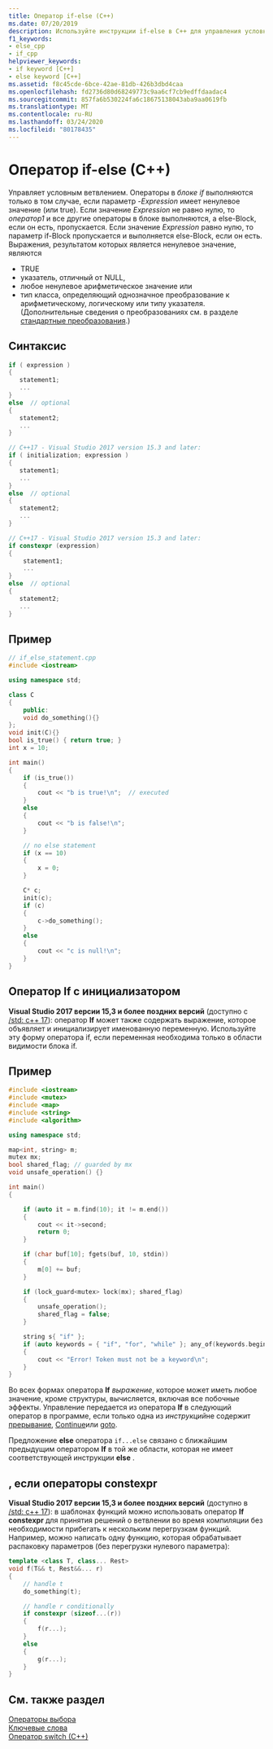 ```yaml
---
title: Оператор if-else (C++)
ms.date: 07/20/2019
description: Используйте инструкции if-else в C++ для управления условным ветвлением.
f1_keywords:
- else_cpp
- if_cpp
helpviewer_keywords:
- if keyword [C++]
- else keyword [C++]
ms.assetid: f8c45cde-6bce-42ae-81db-426b3dbd4caa
ms.openlocfilehash: fd2736d80d68249773c9aa6cf7cb9edffdaadac4
ms.sourcegitcommit: 857fa6b530224fa6c18675138043aba9aa0619fb
ms.translationtype: MT
ms.contentlocale: ru-RU
ms.lasthandoff: 03/24/2020
ms.locfileid: "80178435"
---
```

# <a name="if-else-statement-c"></a>Оператор if-else (C++)

Управляет условным ветвлением. Операторы в *блоке if* выполняются только в том случае, если параметр *-Expression* имеет ненулевое значение (или true). Если значение *Expression* не равно нулю, то *оператор1* и все другие операторы в блоке выполняются, а else-Block, если он есть, пропускается. Если значение *Expression* равно нулю, то параметр if-Block пропускается и выполняется else-Block, если он есть. Выражения, результатом которых является ненулевое значение, являются

- TRUE
- указатель, отличный от NULL,
- любое ненулевое арифметическое значение или
- тип класса, определяющий однозначное преобразование к арифметическому, логическому или типу указателя. (Дополнительные сведения о преобразованиях см. в разделе [стандартные преобразования](../cpp/standard-conversions.md).)

## <a name="syntax"></a>Синтаксис

```cpp
if ( expression )
{
   statement1;
   ...
}
else  // optional
{
   statement2;
   ...
}

// C++17 - Visual Studio 2017 version 15.3 and later:
if ( initialization; expression )
{
   statement1;
   ...
}
else  // optional
{
   statement2;
   ...
}

// C++17 - Visual Studio 2017 version 15.3 and later:
if constexpr (expression)
{
    statement1;
    ...
}
else  // optional
{
   statement2;
   ...
}
```

## <a name="example"></a>Пример

```cpp
// if_else_statement.cpp
#include <iostream>

using namespace std;

class C
{
    public:
    void do_something(){}
};
void init(C){}
bool is_true() { return true; }
int x = 10;

int main()
{
    if (is_true())
    {
        cout << "b is true!\n";  // executed
    }
    else
    {
        cout << "b is false!\n";
    }

    // no else statement
    if (x == 10)
    {
        x = 0;
    }

    C* c;
    init(c);
    if (c)
    {
        c->do_something();
    }
    else
    {
        cout << "c is null!\n";
    }
}
```

## <a name="if-statement-with-an-initializer"></a><a name="if_with_init"></a>Оператор If с инициализатором

**Visual Studio 2017 версии 15,3 и более поздних версий** (доступно с [/std: c++ 17](../build/reference/std-specify-language-standard-version.md)): оператор **If** может также содержать выражение, которое объявляет и инициализирует именованную переменную. Используйте эту форму оператора if, если переменная необходима только в области видимости блока if.

## <a name="example"></a>Пример

```cpp
#include <iostream>
#include <mutex>
#include <map>
#include <string>
#include <algorithm>

using namespace std;

map<int, string> m;
mutex mx;
bool shared_flag; // guarded by mx
void unsafe_operation() {}

int main()
{

    if (auto it = m.find(10); it != m.end())
    {
        cout << it->second;
        return 0;
    }

    if (char buf[10]; fgets(buf, 10, stdin))
    {
        m[0] += buf;
    }

    if (lock_guard<mutex> lock(mx); shared_flag)
    {
        unsafe_operation();
        shared_flag = false;
    }

    string s{ "if" };
    if (auto keywords = { "if", "for", "while" }; any_of(keywords.begin(), keywords.end(), [&s](const char* kw) { return s == kw; }))
    {
        cout << "Error! Token must not be a keyword\n";
    }
}
```

Во всех формах оператора **If** *выражение*, которое может иметь любое значение, кроме структуры, вычисляется, включая все побочные эффекты. Управление передается из оператора **If** в следующий оператор в программе, если только одна из *инструкций*не содержит [прерывание](../cpp/break-statement-cpp.md), [Continue](../cpp/continue-statement-cpp.md)или [goto](../cpp/goto-statement-cpp.md).

Предложение **else** оператора `if...else` связано с ближайшим предыдущим оператором **If** в той же области, которая не имеет соответствующей инструкции **else** .

## <a name="a-nameif_constexpr-if-constexpr-statements"></a><a name="if_constexpr">, если операторы constexpr

**Visual Studio 2017 версии 15,3 и более поздних версий** (доступно в [/std: c++ 17](../build/reference/std-specify-language-standard-version.md)): в шаблонах функций можно использовать оператор **If constexpr** для принятия решений о ветвлении во время компиляции без необходимости прибегать к нескольким перегрузкам функций. Например, можно написать одну функцию, которая обрабатывает распаковку параметров (без перегрузки нулевого параметра):

```cpp
template <class T, class... Rest>
void f(T&& t, Rest&&... r)
{
    // handle t
    do_something(t);

    // handle r conditionally
    if constexpr (sizeof...(r))
    {
        f(r...);
    }
    else
    {
        g(r...);
    }
}
```

## <a name="see-also"></a>См. также раздел

[Операторы выбора](../cpp/selection-statements-cpp.md)<br/>
[Ключевые слова](../cpp/keywords-cpp.md)<br/>
[Оператор switch (C++)](../cpp/switch-statement-cpp.md)

